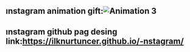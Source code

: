 ## ınstagram animation gift:![Animation 3](https://user-images.githubusercontent.com/118935193/214656936-6c3490a9-7626-458b-bdba-0a3e0f5d0c60.gif)
## ınstagram github pag desing link:https://ilknurtuncer.github.io/-nstagram/
